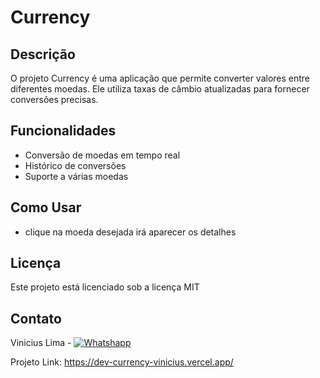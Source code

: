 # Currency

## Descrição

O projeto Currency é uma aplicação que permite converter valores entre diferentes moedas. Ele utiliza taxas de câmbio atualizadas para fornecer conversões precisas.

## Funcionalidades

- Conversão de moedas em tempo real
- Histórico de conversões
- Suporte a várias moedas

## Como Usar
- clique na moeda desejada irá aparecer os detalhes 

## Licença

Este projeto está licenciado sob a licença MIT

## Contato

Vinicius Lima - [![Whatshapp](https://img.shields.io/badge/WhatsApp-25D366?style=for-the-badge&logo=whatsapp&logoColor=white)](https://wa.me/5592985051739 )

Projeto Link: https://dev-currency-vinicius.vercel.app/


